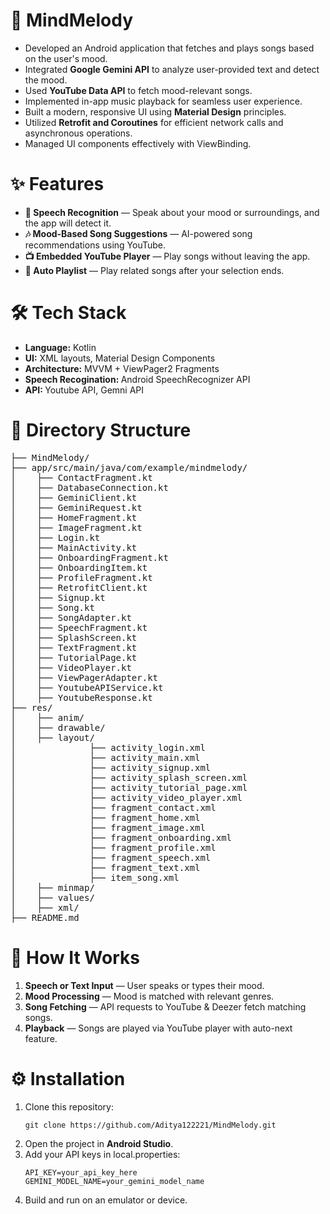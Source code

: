 # 🎵 MindMelody


* Developed an Android application that fetches and plays songs based on the user's mood.
* Integrated <strong>Google Gemini API</strong> to analyze user-provided text and detect the mood.
* Used <strong>YouTube Data API</strong> to fetch mood-relevant songs.
* Implemented in-app music playback for seamless user experience.
* Built a modern, responsive UI using <strong>Material Design</strong> principles.
* Utilized <strong>Retrofit and Coroutines</strong> for efficient network calls and asynchronous operations.
* Managed UI components effectively with ViewBinding.


# ✨ Features


* <strong>🎤 Speech Recognition</strong> — Speak about your mood or surroundings, and the app will detect it.
* <strong>🎶 Mood-Based Song Suggestions</strong> — AI-powered song recommendations using YouTube.
* <strong>📺 Embedded YouTube Player</strong> — Play songs without leaving the app.
* <strong>🔀 Auto Playlist</strong> — Play related songs after your selection ends.


# 🛠 Tech Stack


<ul>
<li><strong>Language:</strong> Kotlin</li>
<li><strong>UI:</strong> XML layouts, Material Design Components</li>
<li><strong>Architecture:</strong> MVVM + ViewPager2 Fragments</li>
<li><strong>Speech Recogination: </strong> Android SpeechRecognizer API</li>
<li><strong>API: </strong> Youtube API, Gemni API</li>
</ul>

# 📂 Directory Structure


<pre>
├── MindMelody/
├── app/src/main/java/com/example/mindmelody/
│    ├── ContactFragment.kt
│    ├── DatabaseConnection.kt
│    ├── GeminiClient.kt
│    ├── GeminiRequest.kt
│    ├── HomeFragment.kt
│    ├── ImageFragment.kt
│    ├── Login.kt
│    ├── MainActivity.kt
│    ├── OnboardingFragment.kt
│    ├── OnboardingItem.kt
│    ├── ProfileFragment.kt
│    ├── RetrofitClient.kt
│    ├── Signup.kt
│    ├── Song.kt
│    ├── SongAdapter.kt
│    ├── SpeechFragment.kt
│    ├── SplashScreen.kt
│    ├── TextFragment.kt
│    ├── TutorialPage.kt
│    ├── VideoPlayer.kt
│    ├── ViewPagerAdapter.kt
│    ├── YoutubeAPIService.kt
│    ├── YoutubeResponse.kt
├── res/
│    ├── anim/
│    ├── drawable/
│    ├── layout/
│              ├── activity_login.xml
│              ├── activity_main.xml
│              ├── activity_signup.xml
│              ├── activity_splash_screen.xml
│              ├── activity_tutorial_page.xml
│              ├── activity_video_player.xml
│              ├── fragment_contact.xml
│              ├── fragment_home.xml
│              ├── fragment_image.xml
│              ├── fragment_onboarding.xml
│              ├── fragment_profile.xml
│              ├── fragment_speech.xml
│              ├── fragment_text.xml
│              ├── item_song.xml
│    ├── minmap/
│    ├── values/
│    ├── xml/
├── README.md
</pre>


# 🚀 How It Works


<ol>
<li><strong>Speech or Text Input</strong> — User speaks or types their mood.</li>
<li><strong>Mood Processing</strong> — Mood is matched with relevant genres.</li>
<li><strong>Song Fetching</strong> — API requests to YouTube & Deezer fetch matching songs.</li>
<li><strong>Playback</strong> — Songs are played via YouTube player with auto-next feature.</li>
</ol>

# ⚙️ Installation


<ol>
<li>Clone this repository:

```
git clone https://github.com/Aditya122221/MindMelody.git
```
</li>

<li>Open the project in <strong>Android Studio</strong>.</li>
<li>Add your API keys in local.properties:

```
API_KEY=your_api_key_here
GEMINI_MODEL_NAME=your_gemini_model_name
```
</li>
<li>Build and run on an emulator or device.</li>
</ol>
